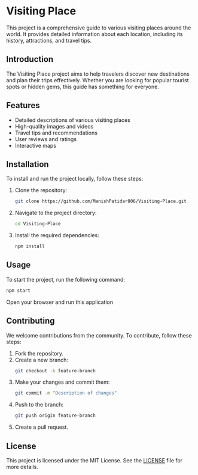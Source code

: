# Visiting Place

This project is a comprehensive guide to various visiting places around the world. It provides detailed information about each location, including its history, attractions, and travel tips.


## Introduction
The Visiting Place project aims to help travelers discover new destinations and plan their trips effectively. Whether you are looking for popular tourist spots or hidden gems, this guide has something for everyone.

## Features
- Detailed descriptions of various visiting places
- High-quality images and videos
- Travel tips and recommendations
- User reviews and ratings
- Interactive maps

## Installation
To install and run the project locally, follow these steps:

1. Clone the repository:
    ```bash
    git clone https://github.com/ManishPatidar806/Visiting-Place.git
    ```
2. Navigate to the project directory:
    ```bash
    cd Visiting-Place
    ```
3. Install the required dependencies:
    ```bash
    npm install
    ```

## Usage
To start the project, run the following command:
```bash
npm start
```
Open your browser and run this application

## Contributing
We welcome contributions from the community. To contribute, follow these steps:

1. Fork the repository.
2. Create a new branch:
    ```bash
    git checkout -b feature-branch
    ```
3. Make your changes and commit them:
    ```bash
    git commit -m "Description of changes"
    ```
4. Push to the branch:
    ```bash
    git push origin feature-branch
    ```
5. Create a pull request.

## License
This project is licensed under the MIT License. See the [LICENSE](LICENSE) file for more details.
